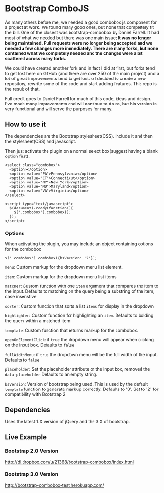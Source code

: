 # Bootstrap ComboJS

As many others before me, we needed a good combobox js component for a project at work.  We found many good ones, but none that completely fit the bill.  One of the closest
was bootstrap-combobox by Daniel Farrell.  It had most of what we needed but there was one main issue;  **It was no longer being maintained.  Pull requests were no longer being accepted and we needed a few changes more immediately.  There are many forks, but none contained what we completely needed and the changes were a bit scattered across many forks.**

We could have created another fork and in fact I did at first, but forks tend to get lost here on GitHub (and there are over 250 of the main project) and a lot of great improvements tend to get lost.  o
I decided to create a new repository, rewrite some of the code and start adding features.  This repo is the result of that.

Full credit goes to Daniel Farrell for much of this code, ideas and design.  I've made many improvements and will continue to do so, but his version is very functional and will serve the purposes for many.

## How to use it

The dependencies are the Bootstrap stylesheet(CSS).  Include it and then the stylesheet(CSS) and javascript.

Then just activate the plugin on a normal select box(suggest having a blank option first):

    <select class="combobox">
      <option></option>
      <option value="PA">Pennsylvania</option>
      <option value="CT">Connecticut</option>
      <option value="NY">New York</option>
      <option value="MD">Maryland</option>
      <option value="VA">Virginia</option>
    </select>

    <script type="text/javascript">
      $(document).ready(function(){
        $('.combobox').combobox();
      });
    </script>

### Options

When activating the plugin, you may include an object containing options for the combobox

    $('.combobox').combobox({bsVersion: '2'});

 `menu`: Custom markup for the dropdown menu list element.

 `item`: Custom markup for the dropdown menu list items.

 `matcher`: Custom function with one `item` argument that compares the item to the input. Defaults to matching on the query being a substring of the item, case insenstive

 `sorter`: Custom function that sorts a list `items` for display in the dropdown

 `highlighter`: Custom function for highlighting an `item`. Defaults to bolding the query within a matched item

 `template`: Custom function that returns markup for the combobox.

 `openOnElementClick`: if `true` the dropdown menu will appear when clicking on the input box.  Defaults to `false`

 `fullWidthMenu`: if `true` the dropdown menu will be the full width of the input.  Defaults to `false`
 
 `placeholder`: Set the placeholder attribute of the input box, removed the `data-placeholder`  Defaults to an empty string.

 `bsVersion`: Version of bootstrap being used. This is used by the default `template` function to generate markup correctly. Defaults to '3'. Set to '2' for compatibility with Bootstrap 2

## Dependencies
Uses the latest 1.X version of jQuery and the 3.X of bootstrap.

## Live Example

### Bootstrap 2.0 Version
http://dl.dropbox.com/u/21368/bootstrap-combobox/index.html

### Bootstrap 3.0 Version
http://bootstrap-combobox-test.herokuapp.com/

